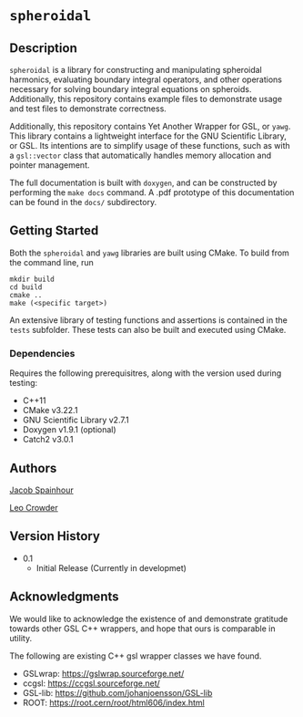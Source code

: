 # `spheroidal`

## Description

`spheroidal` is a library for constructing and manipulating spheroidal harmonics, evaluating boundary integral operators, and other operations necessary for solving boundary integral equations on spheroids. Additionally, this repository contains example files to demonstrate usage and test files to demonstrate correctness.

Additionally, this repository contains Yet Another Wrapper for GSL, or `yawg`. This library contains a lightweight interface for the GNU Scientific Library, or GSL. Its intentions are to simplify usage of these functions, such as with a `gsl::vector` class that automatically handles memory allocation and pointer management.

The full documentation is built with `doxygen`, and can be constructed by performing the `make docs` command. A .pdf prototype of this documentation can be found in the `docs/` subdirectory.

## Getting Started

Both the `spheroidal` and `yawg` libraries are built using CMake. To build from the command line, run
```
mkdir build
cd build
cmake .. 
make (<specific target>)
```

An extensive library of testing functions and assertions is contained in the `tests` subfolder. These tests can also be built and executed using CMake.

### Dependencies

Requires the following prerequisitres, along with the version used during testing:
* C++11
* CMake v3.22.1 
* GNU Scientific Library v2.7.1
* Doxygen v1.9.1 (optional)
* Catch2 v3.0.1

## Authors

[Jacob Spainhour](@jcs15c)

[Leo Crowder](@lcrowder)

## Version History

* 0.1
    * Initial Release (Currently in developmet)

## Acknowledgments

We would like to acknowledge the existence of and demonstrate gratitude towards other GSL C++ wrappers, and hope that ours is comparable in utility.

The following are existing C++ gsl wrapper classes we have found. 
* GSLwrap: https://gslwrap.sourceforge.net/
* ccgsl: https://ccgsl.sourceforge.net/
* GSL-lib: https://github.com/johanjoensson/GSL-lib
* ROOT: https://root.cern/root/html606/index.html
